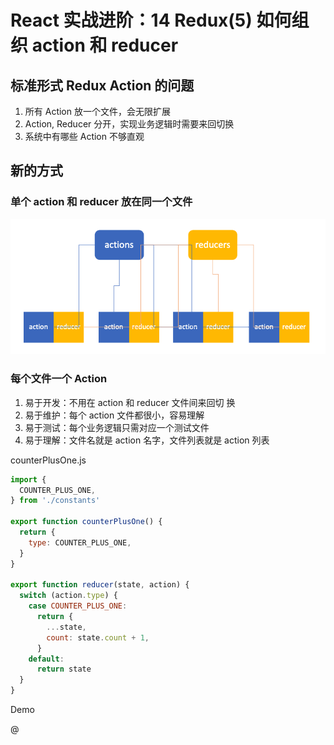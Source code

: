 # React 实战进阶：14 Redux(5) 如何组织 action 和 reducer

## 标准形式 Redux Action 的问题

1. 所有 Action 放一个文件，会无限扩展
2. Action, Reducer 分开，实现业务逻辑时需要来回切换
3. 系统中有哪些 Action 不够直观


## 新的方式

### 单个 action 和 reducer 放在同一个文件

![](./res/actions-reducers.png)


### 每个文件一个 Action

1. 易于开发：不用在 action 和 reducer 文件间来回切
换
2. 易于维护：每个 action 文件都很小，容易理解
3. 易于测试：每个业务逻辑只需对应一个测试文件
4. 易于理解：文件名就是 action 名字，文件列表就是
action 列表

counterPlusOne.js

```js
import {
  COUNTER_PLUS_ONE,
} from './constants'

export function counterPlusOne() {
  return {
    type: COUNTER_PLUS_ONE,
  }
}

export function reducer(state, action) {
  switch (action.type) {
    case COUNTER_PLUS_ONE:
      return {
        ...state,
        count: state.count + 1,
      }
    default:
      return state
  }
}
```

Demo 






















@
